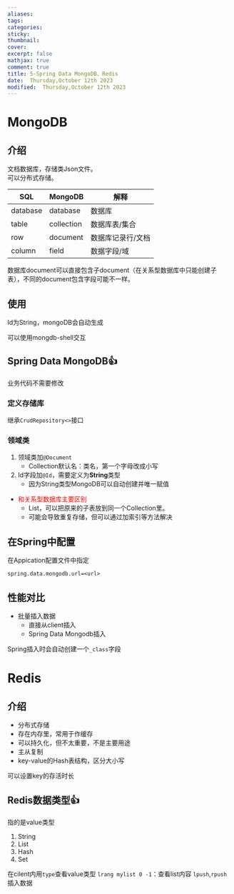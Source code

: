 ```yaml
---
aliases: 
tags: 
categories:
sticky:
thumbnail:
cover: 
excerpt: false
mathjax: true
comment: true
title: 5-Spring Data MongoDB、Redis
date:  Thursday,October 12th 2023
modified:  Thursday,October 12th 2023
---
```


# MongoDB

## 介绍

文档数据库，存储类Json文件。  
可以分布式存储。

|  SQL   | MongoDB    |解释     |
| --- | --- | --- |
|  database   |database     |  数据库   |
|  table   |  collection   |  数据库表/集合   |
|  row   |  document   |   数据库记录行/文档  |
|   column  |  field   |  数据字段/域   |

数据库document可以直接包含子document（在关系型数据库中只能创建子表），不同的document包含字段可能不一样。

## 使用

Id为String，mongoDB会自动生成

可以使用mongdb-shell交互

## Spring Data MongoDB👍

业务代码不需要修改

### 定义存储库

继承`CrudRepository<>`接口

### 领域类

1. 领域类加`@Document`
	- Collection默认名：类名，第一个字母改成小写
2. Id字段加`@Id`，需要定义为**String**类型
	- 因为String类型MongoDB可以自动创建并唯一赋值

- <font color="#ff0000">和关系型数据库主要区别</font>
	- List，可以把原来的子表放到同一个Collection里。
	- 可能会导致重复存储，但可以通过加索引等方法解决

## 在Spring中配置

在Appication配置文件中指定

`spring.data.mongodb.url=<url>`
## 性能对比

- 批量插入数据
	- 直接从client插入
	- Spring Data Mongodb插入

Spring插入时会自动创建一个`_class`字段
# Redis

## 介绍

- 分布式存储
- 存在内存里，常用于作缓存
- 可以持久化，但不太重要，不是主要用途
- 主从复制
- key-value的Hash表结构，区分大小写

可以设置key的存活时长


## Redis数据类型👍

指的是value类型
1. String
2. List
3. Hash
4. Set

在cilent内用`type`查看value类型
`lrang mylist 0 -1`：查看list内容
`lpush`,`rpush`插入数据